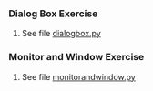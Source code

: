 ### Dialog Box Exercise
1) See file [dialogbox.py](https://github.com/meronalemu101/Assignment6/blob/f58914d2aa6201817b853328fbd62c8c6dc64266/dialogbox.py)

### Monitor and Window Exercise
1) See file [monitorandwindow.py](https://github.com/meronalemu101/Assignment6/blob/2d8bb472a4f4744dd9102bd1c602f7a1489ef5ca/monitorandwindow.py)
